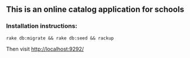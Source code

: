 ## This is an online catalog application for schools

### Installation instructions:

```
rake db:migrate && rake db:seed && rackup
```

Then visit [http://localhost:9292/](http://localhost:9292/)
